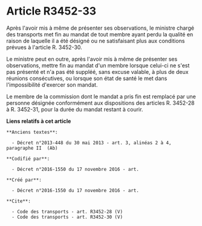 # Article R3452-33

Après l'avoir mis à même de présenter ses observations, le ministre chargé des transports met fin au mandat de tout membre
ayant perdu la qualité en raison de laquelle il a été désigné ou ne satisfaisant plus aux conditions prévues à l'article R.
3452-30. 

Le ministre peut en outre, après l'avoir mis à même de présenter ses observations, mettre fin au mandat d'un membre lorsque
celui-ci ne s'est pas présenté et n'a pas été suppléé, sans excuse valable, à plus de deux réunions consécutives, ou lorsque
son état de santé le met dans l'impossibilité d'exercer son mandat. 

Le membre de la commission dont le mandat a pris fin est remplacé par une personne désignée conformément aux dispositions des
articles R. 3452-28 à R. 3452-31, pour la durée du mandat restant à courir.

**Liens relatifs à cet article**

	**Anciens textes**:

	  - Décret n°2013-448 du 30 mai 2013 - art. 3, alinéas 2 à 4, paragraphe II  (Ab)

	**Codifié par**:

	  - Décret n°2016-1550 du 17 novembre 2016 - art.

	**Créé par**:

	  - Décret n°2016-1550 du 17 novembre 2016 - art.

	**Cite**:

	  - Code des transports - art. R3452-28 (V)
	  - Code des transports - art. R3452-30 (V)
